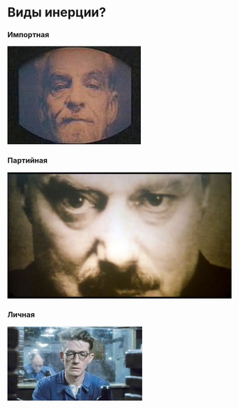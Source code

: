 # Виды инерции?

<div class='grid grid-cols-[1fr_1fr_1fr] h-full gap-4 content-center'>
  <div class='' v-click>
    <h3>Импортная</h3>
    <img class='mt-1 aspect-square object-cover' src="/gold-stain.png" />
  </div>
  
  <div v-click>
    <h3>Партийная</h3>
    <img class='mt-1 aspect-square object-contain' src="/big-brother.png" />
  </div>

  <div v-click>
    <h3>Личная</h3>
    <img class='mt-1 aspect-square object-cover' src="/winston.png" />
  </div>
</div>

<!--
Вопросы архитектуры очень инертны

Виды
- Импортная - пришла извне 
- Партийная - В компании уже выбрали. Будем использовать, что есть
- Личная - я делаю так уже 5 лет
-->
